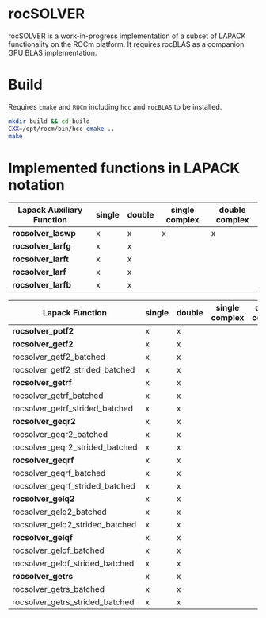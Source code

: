 # rocSOLVER

rocSOLVER is a work-in-progress implementation of a subset of LAPACK functionality on the ROCm platform. It requires rocBLAS as a companion GPU BLAS implementation.

# Build
Requires `cmake` and `ROCm` including `hcc` and `rocBLAS` to be installed.

```bash
mkdir build && cd build
CXX=/opt/rocm/bin/hcc cmake ..
make
```
# Implemented functions in LAPACK notation

| Lapack Auxiliary Function | single | double | single complex | double complex |
| ------------------------- | ------ | ------ | -------------- | -------------- |
|**rocsolver_laswp**        |     x  |    x   |      x         |   x            |
|**rocsolver_larfg**        |     x  |    x   |                |                |
|**rocsolver_larft**        |     x  |    x   |                |                |
|**rocsolver_larf**         |     x  |    x   |                |                |
|**rocsolver_larfb**        |     x  |    x   |                |                |

| Lapack Function                 | single | double | single complex | double complex |
| ------------------------------- | ------ | ------ | -------------- | -------------- |
|**rocsolver_potf2**              |     x  |    x   |                |                |
|**rocsolver_getf2**              |     x  |    x   |                |                |
|rocsolver_getf2_batched          |     x  |    x   |                |                |
|rocsolver_getf2_strided_batched  |     x  |    x   |                |                |
|**rocsolver_getrf**              |x       |x       |                |                |
|rocsolver_getrf_batched          |x       |x       |                |                |
|rocsolver_getrf_strided_batched  |x       |x       |                |                |
|**rocsolver_geqr2**              |x       |x       |                |                |
|rocsolver_geqr2_batched          |x       | x      |                |                |
|rocsolver_geqr2_strided_batched  |x       |x       |                |                |
|**rocsolver_geqrf**              |x       |x       |                |                |
|rocsolver_geqrf_batched          | x      |x       |                |                |
|rocsolver_geqrf_strided_batched  |x       |x       |                |                |
|**rocsolver_gelq2**              |x       |x       |                |                |
|rocsolver_gelq2_batched          |x       | x      |                |                |
|rocsolver_gelq2_strided_batched  |x       |x       |                |                |
|**rocsolver_gelqf**              |x       |x       |                |                |
|rocsolver_gelqf_batched          | x      |x       |                |                |
|rocsolver_gelqf_strided_batched  |x       |x       |                |                |
|**rocsolver_getrs**              |x       |x       |                |                |
|rocsolver_getrs_batched          | x      |x       |                |                |
|rocsolver_getrs_strided_batched  |x       |x       |                |                |
